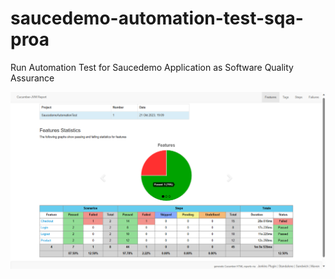 # saucedemo-automation-test-sqa-proa
Run Automation Test for Saucedemo Application as Software Quality Assurance

![Testing Report](https://raw.githubusercontent.com/rohmatstar/saucedemo-automation-test-sqa-proa/master/result/Saucedemo%20Automation%20Test%20Result.png)

